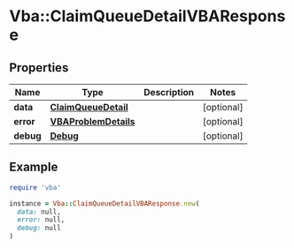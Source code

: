 # Vba::ClaimQueueDetailVBAResponse

## Properties

| Name | Type | Description | Notes |
| ---- | ---- | ----------- | ----- |
| **data** | [**ClaimQueueDetail**](ClaimQueueDetail.md) |  | [optional] |
| **error** | [**VBAProblemDetails**](VBAProblemDetails.md) |  | [optional] |
| **debug** | [**Debug**](Debug.md) |  | [optional] |

## Example

```ruby
require 'vba'

instance = Vba::ClaimQueueDetailVBAResponse.new(
  data: null,
  error: null,
  debug: null
)
```

